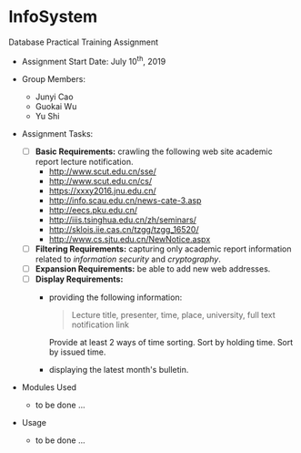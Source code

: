 # InfoSystem
Database Practical Training Assignment

- Assignment Start Date: July 10<sup>th</sup>, 2019
- Group Members:
    - Junyi Cao
    - Guokai Wu
    - Yu Shi

- Assignment Tasks:
    - [ ] **Basic Requirements:** crawling the following web site academic report lecture notification.
        - http://www.scut.edu.cn/sse/
        - http://www.scut.edu.cn/cs/
        - https://xxxy2016.jnu.edu.cn/
        - http://info.scau.edu.cn/news-cate-3.asp
        - http://eecs.pku.edu.cn/
        - http://iiis.tsinghua.edu.cn/zh/seminars/
        - http://sklois.iie.cas.cn/tzgg/tzgg_16520/
        - http://www.cs.sjtu.edu.cn/NewNotice.aspx
    - [ ] **Filtering Requirements:** capturing only academic report information related to *information security* and *cryptography*.
    - [ ] **Expansion Requirements:** be able to add new web addresses.
    - [ ] **Display Requirements:** 
        - providing the following information:
            > Lecture title, presenter, time, place, university, full text notification link
            
             Provide at least 2 ways of time sorting. Sort by holding time. Sort by issued time.
             
        - displaying the latest month's bulletin.

- Modules Used
    - to be done ...
    
- Usage
    - to be done ...
